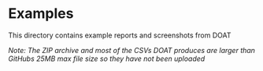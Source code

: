 # Examples
This directory contains example reports and screenshots from DOAT

_Note: The ZIP archive and most of the CSVs DOAT produces are larger than GitHubs 25MB max file size so they have not been uploaded_
